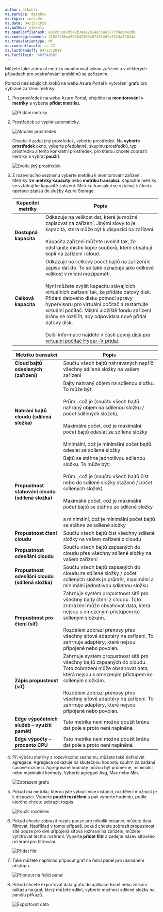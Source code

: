 ```yaml
---
author: alkohli
ms.service: databox
ms.topic: include
ms.date: 04/15/2019
ms.author: alkohli
ms.openlocfilehash: e02c0b86cd542b3ea12914e35a6577cf4e9b43d8
ms.sourcegitcommit: 3102f886aa962842303c8753fe8fa5324a52834a
ms.translationtype: MT
ms.contentlocale: cs-CZ
ms.lasthandoff: 04/23/2019
ms.locfileid: "60754958"
---
```

Můžete také zobrazit metriky monitorovat výkon zařízení a v některých případech pro odstraňování problémů se zařízením.

Pomocí následujících kroků na webu Azure Portal k vytvoření grafu pro vybrané zařízení metriky.

1. Pro prostředek na webu Azure Portal, přejděte na **monitorování > metriky** a vyberte **přidat metriku**.

    ![Přidání metriky](media/data-box-edge-gateway-view-metrics/view-metrics-1.png)

2. Prostředek se vyplní automaticky.  

    ![Aktuální prostředek](media/data-box-edge-gateway-view-metrics/view-metrics-2.png)

    Chcete-li zadat jiný prostředek, vyberte prostředek. Na **vyberte prostředek** okno, vyberte předplatné, skupinu prostředků, typ prostředku a tento konkrétní prostředek, pro kterou chcete zobrazit metriky a vybrat **použít**.

    ![Zvolte jiný prostředek](media/data-box-edge-gateway-view-metrics/view-metrics-3.png)

3. Z rozevíracího seznamu vyberte metriku k monitorování zařízení. Metriky lze **metriky kapacity** nebo **metriku transakcí**. Kapacitní metriky se vztahují ke kapacitě zařízení. Metriku transakcí se vztahují k čtení a operace zápisu do služby Azure Storage.

    |Kapacitní metriky                     |Popis  |
    |-------------------------------------|-------------|
    |**Dostupná kapacita**               | Odkazuje na velikost dat, která je možné zapisovat na zařízení. Jinými slovy to je kapacita, která může být k dispozici na zařízení. <br></br>Kapacita zařízení můžete uvolnit tak, že odstraníte místní kopie souborů, které obsahují kopii na zařízení i cloud.        |
    |**Celková kapacita**                   | Odkazuje na celkový počet bajtů na zařízení k zápisu dat do. To se také označuje jako celková velikost v místní mezipaměti. <br></br> Nyní můžete zvýšit kapacitu stávajících virtuálních zařízení tak, že přidáte datový disk. Přidání datového disku pomocí správy hypervisoru pro virtuální počítač a restartujte virtuální počítač. Místní úložiště fondu zařízení brány se rozšířit, aby odpovídala nově přidal datový disk. <br></br>Další informace najdete v části [pevný disk pro virtuální počítač Hyper-V přidat](https://www.youtube.com/watch?v=EWdqUw9tTe4). |
    
    |Metriku transakcí              | Popis         |
    |-------------------------------------|---------|
    |**Cloud bajtů odeslaných (zařízení)**    | Součtu všech bajtů nahrávaných napříč všechny sdílené složky na vašem zařízení        |
    |**Nahrání bajtů cloudu (sdílená složka)**     | Bajty nahraný objem na sdílenou složku. To může být: <br></br> Prům., což je (součtu všech bajtů nahraný objem na sdílenou složku / počet sdílených složek),  <br></br>Maximální počet, což je maximální počet bajtů odeslat ze sdílené složky <br></br>Minimální, což je minimální počet bajtů odeslat ze sdílené složky      |
    |**Propustnost stahování cloudu (sdílená složka)**| Bajtů se stáhne jednotlivou sdílenou složku. To může být: <br></br> Prům., což je (součtu všech bajtů číst nebo do sdílené složky stažené / počet sdílených složek) <br></br> Maximální počet, což je maximální počet bajtů se stáhne ze sdílené složky<br></br> a minimální, což je minimální počet bajtů se stáhne ze sdílené složky  |
    |**Propustnost čtení cloudu**            | Součtu všech bajtů číst všechny sdílené složky na vašem zařízení z cloudu     |
    |**Propustnost odesílání cloudu**          | Součtu všech bajtů zapsaných do cloudu přes všechny sdílené složky na vašem zařízení     |
    |**Propustnost odesílání cloudu (sdílená složka)**  | Součtu všech bajtů zapsaných do cloudu ze sdílené složky / počet sdílených složek je průměr, maximální a minimální jednotlivou sdílenou složku      |
    |**Propustnost pro čtení (síť)**           | Zahrnuje systém propustnost sítě pro všechny bajty čtení z cloudu. Toto zobrazení může obsahovat data, která nejsou s omezeným přístupem ke sdíleným složkám. <br></br>Rozdělení zobrazí přenosy přes všechny síťové adaptéry na zařízení. To zahrnuje adaptéry, které nejsou připojené nebo povolen.      |
    |**Zápis propustnost (síť)**       | Zahrnuje systém propustnost sítě pro všechny bajtů zapsaných do cloudu. Toto zobrazení může obsahovat data, která nejsou s omezeným přístupem ke sdíleným složkám. <br></br>Rozdělení zobrazí přenosy přes všechny síťové adaptéry na zařízení. To zahrnuje adaptéry, které nejsou připojené nebo povolen.          |
    |**Edge výpočetních služeb – využití paměti**      | Tato metrika není možné použít bránu dat pole a proto není naplněná.          |
    |**Edge výpočty – procento CPU**    | Tato metrika není možné použít bránu dat pole a proto není naplněná.         |

4. Při výběru metriky z rozevíracího seznamu, můžete také definovat agregace. Agregace odkazuje na skutečnou hodnotu souhrn za zadané časové rozmezí. Agregované hodnoty můžou být průměrné, minimální nebo maximální hodnoty. Vyberte agregaci Avg, Max nebo Min.

    ![Zobrazení grafu](media/data-box-edge-gateway-view-metrics/view-metrics-4.png)

5. Pokud má metriku, kterou jste vybrali více instancí, rozdělení možnost je k dispozici. Vyberte **použít rozdělení** a pak vyberte hodnotu, podle kterého chcete zobrazit rozpis.

    ![Použít rozdělení](media/data-box-edge-gateway-view-metrics/view-metrics-5.png)

6. Pokud chcete zobrazit rozpis pouze pro několik instancí, můžete data filtrovat. Například v tomto případě, pokud chcete zobrazit propustnost sítě pouze pro dvě připojená síťová rozhraní na zařízení, můžete vyfiltrovat těchto rozhraní. Vyberte **přidat filtr** a zadejte název síťového rozhraní pro filtrování.

    ![Přidat filtr](media/data-box-edge-gateway-view-metrics/view-metrics-6.png)

7. Také můžete například připnout graf na řídicí panel pro usnadnění přístupu.

    ![Připnout na řídicí panel](media/data-box-edge-gateway-view-metrics/view-metrics-7.png)

8. Pokud chcete exportovat data grafu do aplikace Excel nebo získání odkazu na graf, který můžete sdílet, vyberte možnost sdílené složky na panelu příkazů.

    ![Exportovat data](media/data-box-edge-gateway-view-metrics/view-metrics-8.png)